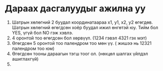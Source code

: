 # Дараах дасгалуудыг ажилна уу
1. Шатрын хөлөгний 2 буудал координатаараа x1, y1, x2, y2 өгөгдөв. Шатрын хөлөгний өгөгдсөн хоёр буудал ижил өнгөтэй юу. Тийм бол YES, үгүй бол NO гэж хэвлэ.
2. 4 оронтой тоо өгөгдсөн бол хөрвүүл. (1234 гэвэл 4321 гэх мэт)
3. Өгөгдсөн 5 оронтой тоо палендром тоо мөн үү. ( жишээ нь 12321 палендром тоо юм)
4. Өгөгдсөн тооны дараагын тэгш тоог ол. (нөхцөл шалгах үйлдэл ашиглахгүй)
5.
